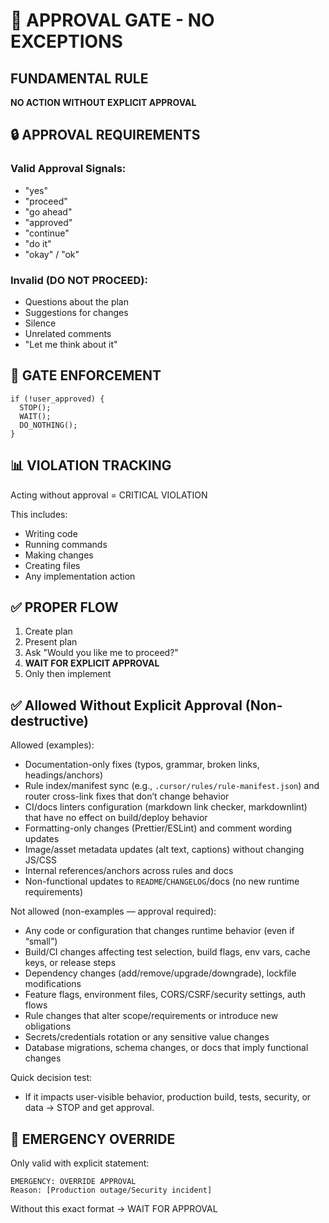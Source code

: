 # 🚪 APPROVAL GATE - NO EXCEPTIONS

## FUNDAMENTAL RULE

**NO ACTION WITHOUT EXPLICIT APPROVAL**

## 🔒 APPROVAL REQUIREMENTS

### Valid Approval Signals:
- "yes"
- "proceed"
- "go ahead"
- "approved"
- "continue"
- "do it"
- "okay" / "ok"

### Invalid (DO NOT PROCEED):
- Questions about the plan
- Suggestions for changes
- Silence
- Unrelated comments
- "Let me think about it"

## 🛑 GATE ENFORCEMENT

```
if (!user_approved) {
  STOP();
  WAIT();
  DO_NOTHING();
}
```

## 📊 VIOLATION TRACKING

Acting without approval = CRITICAL VIOLATION

This includes:
- Writing code
- Running commands
- Making changes
- Creating files
- Any implementation action

## ✅ PROPER FLOW

1. Create plan
2. Present plan
3. Ask "Would you like me to proceed?"
4. **WAIT FOR EXPLICIT APPROVAL**
5. Only then implement

## ✅ Allowed Without Explicit Approval (Non-destructive)

Allowed (examples):
- Documentation-only fixes (typos, grammar, broken links, headings/anchors)
- Rule index/manifest sync (e.g., `.cursor/rules/rule-manifest.json`) and router cross-link fixes that don’t change behavior
- CI/docs linters configuration (markdown link checker, markdownlint) that have no effect on build/deploy behavior
- Formatting-only changes (Prettier/ESLint) and comment wording updates
- Image/asset metadata updates (alt text, captions) without changing JS/CSS
- Internal references/anchors across rules and docs
- Non-functional updates to `README`/`CHANGELOG`/docs (no new runtime requirements)

Not allowed (non-examples — approval required):
- Any code or configuration that changes runtime behavior (even if “small”)
- Build/CI changes affecting test selection, build flags, env vars, cache keys, or release steps
- Dependency changes (add/remove/upgrade/downgrade), lockfile modifications
- Feature flags, environment files, CORS/CSRF/security settings, auth flows
- Rule changes that alter scope/requirements or introduce new obligations
- Secrets/credentials rotation or any sensitive value changes
- Database migrations, schema changes, or docs that imply functional changes

Quick decision test:
- If it impacts user-visible behavior, production build, tests, security, or data → STOP and get approval.

## 🚨 EMERGENCY OVERRIDE

Only valid with explicit statement:
```
EMERGENCY: OVERRIDE APPROVAL
Reason: [Production outage/Security incident]
```

Without this exact format → WAIT FOR APPROVAL
